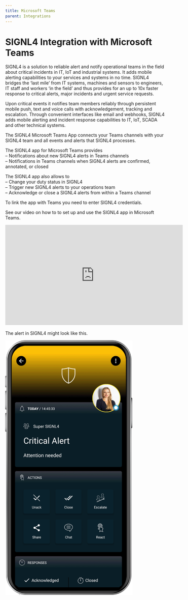 ```yaml
---
title: Microsoft Teams
parent: Integrations
---
```


# SIGNL4 Integration with Microsoft Teams

SIGNL4 is a solution to reliable alert and notify operational teams in the field about critical incidents in IT, IoT and industrial systems. It adds mobile alerting capabilities to your services and systems in no time. SIGNL4 bridges the ‘last mile’ from IT systems, machines and sensors to engineers, IT staff and workers ‘in the field’ and thus provides for an up to 10x faster response to critical alerts, major incidents and urgent service requests.

Upon critical events it notifies team members reliably through persistent mobile push, text and voice calls with acknowledgement, tracking and escalation. Through convenient interfaces like email and webhooks, SIGNL4 adds mobile alerting and incident response capabilities to IT, IoT, SCADA and other technical systems.

The SIGNL4 Microsoft Teams App connects your Teams channels with your SIGNL4 team and all events and alerts that SIGNL4 processes.

The SIGNL4 app for Microsoft Teams provides  
– Notifications about new SIGNL4 alerts in Teams channels  
– Notifications in Teams channels when SIGNL4 alerts are confirmed, annotated, or closed

The SIGNL4 app also allows to  
– Change your duty status in SIGNL4  
– Trigger new SIGNL4 alerts to your operations team  
– Acknowledge or close a SIGNL4 alerts from within a Teams channel

To link the app with Teams you need to enter SIGNL4 credentials.

See our video on how to to set up and use the SIGNL4 app in Microsoft Teams.

<iframe width="560" height="315" src="https://www.youtube-nocookie.com/embed/lr1cBNGd3g0?si=fa8SgBS_vZq0cgga" title="YouTube video player" frameborder="0" allow="accelerometer; autoplay; clipboard-write; encrypted-media; gyroscope; picture-in-picture; web-share" referrerpolicy="strict-origin-when-cross-origin" allowfullscreen></iframe>

The alert in SIGNL4 might look like this.

![SIGNL4 Alert](signl4-alert.png)
